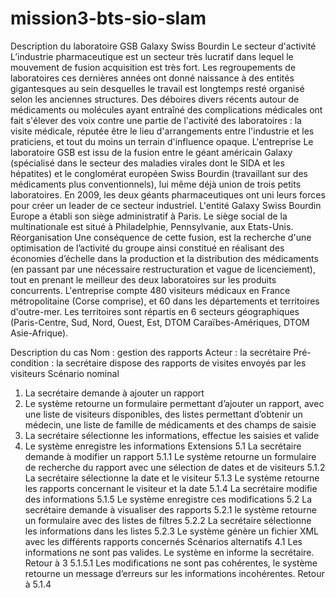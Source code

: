 # mission3-bts-sio-slam
Description du laboratoire GSB Galaxy Swiss Bourdin
Le secteur d'activité
L’industrie pharmaceutique est un secteur très lucratif dans lequel le mouvement de fusion acquisition
est très fort. Les regroupements de laboratoires ces dernières années ont donné naissance à des
entités gigantesques au sein desquelles le travail est longtemps resté organisé selon les anciennes
structures.
Des déboires divers récents autour de médicaments ou molécules ayant entraîné des complications
médicales ont fait s'élever des voix contre une partie de l'activité des laboratoires : la visite médicale,
réputée être le lieu d'arrangements entre l'industrie et les praticiens, et tout du moins un terrain
d'influence opaque.
L'entreprise
Le laboratoire GSB est issu de la fusion entre le géant américain Galaxy (spécialisé dans le secteur
des maladies virales dont le SIDA et les hépatites) et le conglomérat européen Swiss Bourdin
(travaillant sur des médicaments plus conventionnels), lui même déjà union de trois petits laboratoires.
En 2009, les deux géants pharmaceutiques ont uni leurs forces pour créer un leader de ce secteur
industriel. L'entité Galaxy Swiss Bourdin Europe a établi son siège administratif à Paris.
Le siège social de la multinationale est situé à Philadelphie, Pennsylvanie, aux Etats-Unis.
Réorganisation
Une conséquence de cette fusion, est la recherche d'une optimisation de l’activité du groupe ainsi
constitué en réalisant des économies d’échelle dans la production et la distribution des médicaments
(en passant par une nécessaire restructuration et vague de licenciement), tout en prenant le meilleur
des deux laboratoires sur les produits concurrents.
L'entreprise compte 480 visiteurs médicaux en France métropolitaine (Corse comprise), et 60 dans les
départements et territoires d'outre-mer. Les territoires sont répartis en 6 secteurs géographiques
(Paris-Centre, Sud, Nord, Ouest, Est, DTOM Caraïbes-Amériques, DTOM Asie-Afrique).

Description du cas
Nom : gestion des rapports
Acteur : la secrétaire
Pré-condition : la secrétaire dispose des rapports de visites envoyés par les visiteurs
Scénario nominal
1. La secrétaire demande à ajouter un rapport
2. Le système retourne un formulaire permettant d’ajouter un rapport, avec une liste de
visiteurs disponibles, des listes permettant d’obtenir un médecin, une liste de famille de
médicaments et des champs de saisie
3. La secrétaire sélectionne les informations, effectue les saisies et valide
4. Le système enregistre les informations
Extensions
5.1 La secrétaire demande à modifier un rapport
5.1.1 Le système retourne un formulaire de recherche du rapport avec une sélection de
dates et de visiteurs
5.1.2 La secrétaire sélectionne la date et le visiteur
5.1.3 Le système retourne les rapports concernant le visiteur et la date
5.1.4 La secrétaire modifie des informations
5.1.5 Le système enregistre ces modifications
5.2 La secrétaire demande à visualiser des rapports
5.2.1 le système retourne un formulaire avec des listes de filtres
5.2.2 La secrétaire sélectionne les informations dans les listes
5.2.3 Le système génère un fichier XML avec les différents rapports concernés
Scénarios alternatifs
4.1 Les informations ne sont pas valides. Le système en informe la secrétaire. Retour à 3
5.1.5.1 Les modifications ne sont pas cohérentes, le système retourne un message d’erreurs
sur les informations incohérentes. Retour à 5.1.4

